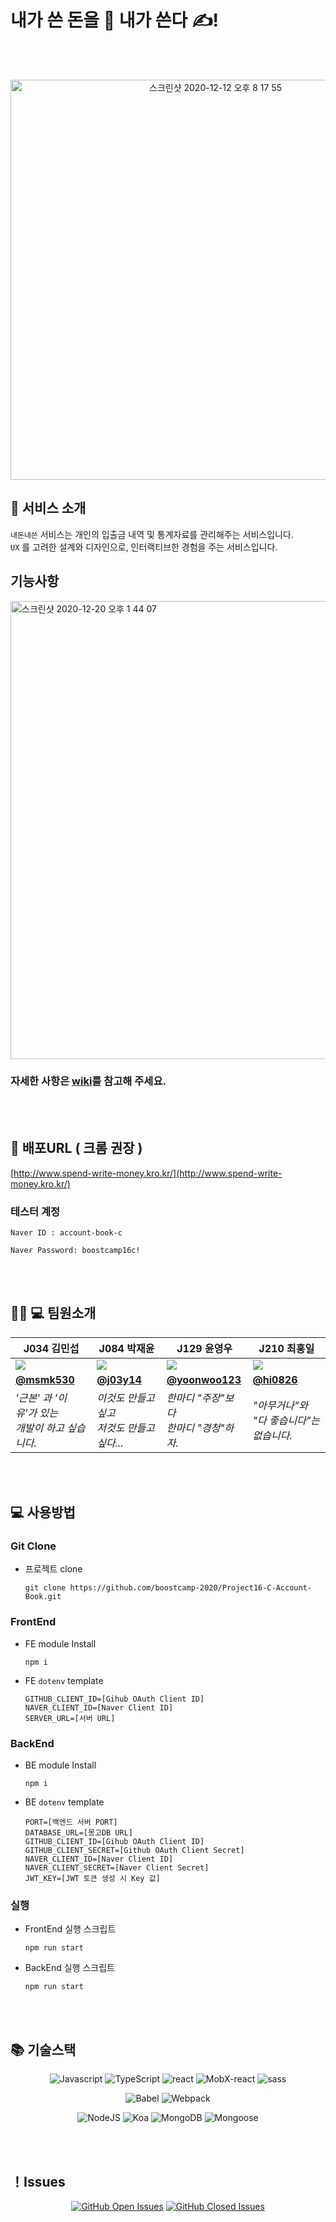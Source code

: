 # 내가 쓴 돈을 💸  내가 쓴다 ✍! 

<br>
<br>

<p align="center"><img  width="640" alt="스크린샷 2020-12-12 오후 8 17 55" src="https://user-images.githubusercontent.com/49441876/101984209-42af3500-3cc3-11eb-9cf6-b7317170f523.png"></p>


## 📌 서비스 소개 

`내돈내쓴` 서비스는 개인의 입출금 내역 및 통계자료를 관리해주는 서비스입니다.<br>
`UX` 를 고려한 설계와 디자인으로, 인터랙티브한 경험을 주는 서비스입니다.<br>

## 기능사항
<img width="733" alt="스크린샷 2020-12-20 오후 1 44 07" src="https://user-images.githubusercontent.com/49441876/102705306-7e508d00-42c9-11eb-9224-ece0ad72d6b7.png">


### 자세한 사항은 [wiki](https://github.com/boostcamp-2020/Project16-C-Account-Book/wiki)를 참고해 주세요.


<br>
<br>

## 🔗 배포URL ( 크롬 권장 )

[http://www.spend-write-money.kro.kr/](http://www.spend-write-money.kro.kr/)

### 테스터 계정<br>

```
Naver ID : account-book-c

Naver Password: boostcamp16c!
```

<br>
<br>


## 🧑🏻 💻 팀원소개
| **J034** 김민섭 | **J084** 박재윤 | **J129** 윤영우 | **J210** 최홍일 |
| -------- | -------- | -------- |-------- |
| ![](https://i.imgur.com/ytSC8lm.png)     | ![](https://i.imgur.com/JmlXqG4.png) | ![](https://i.imgur.com/86MMg8O.jpg)| ![](https://i.imgur.com/YgGqQvQ.png) |
|[**@msmk530**](https://github.com/msmk530) |[**@j03y14**](https://github.com/j03y14)  |  [**@yoonwoo123**](https://github.com/yoonwoo123)  | [**@hi0826**](https://github.com/hi0826)|
|*'근본' 과 '이유'가 있는<br> 개발이 하고 싶습니다.* | *이것도 만들고 싶고<br> 저것도 만들고 싶다...*| *한마디 "주장"보다 <br>한마디 "경청"하자.*| *"아무거나"와 <br>"다 좋습니다"는 없습니다.* |

<br>
<br>

## 💻 사용방법

### Git Clone

- 프로젝트 clone

  ```
  git clone https://github.com/boostcamp-2020/Project16-C-Account-Book.git
  ```


### FrontEnd

- FE module Install
  ```
  npm i
  ```
- FE `dotenv` template
  ```
  GITHUB_CLIENT_ID=[Gihub OAuth Client ID]
  NAVER_CLIENT_ID=[Naver Client ID]
  SERVER_URL=[서버 URL]
  ```

### BackEnd

- BE module Install
  ```
  npm i
  ```
- BE `dotenv` template
  ```
  PORT=[백엔드 서버 PORT]
  DATABASE_URL=[몽고DB URL]
  GITHUB_CLIENT_ID=[Gihub OAuth Client ID]
  GITHUB_CLIENT_SECRET=[Github OAuth Client Secret]
  NAVER_CLIENT_ID=[Naver Client ID]
  NAVER_CLIENT_SECRET=[Naver Client Secret]
  JWT_KEY=[JWT 토큰 생성 시 Key 값]
  ```
 
### 실행

- FrontEnd 실행 스크립트
  
  ```
  npm run start
  ```
  
- BackEnd 실행 스크립트
  ```
  npm run start
  ```


<br>
<br>

## 📚 기술스택

<div align="center">

![Javascript](https://img.shields.io/badge/JavaScript-ES6+-yellow?logo=javascript)
![TypeScript](https://img.shields.io/badge/TypeScript-v4.0.5-blue?logo=TypeScript)
![react](https://img.shields.io/badge/React-v17.0.1-1cf?logo=react)
![MobX-react](https://img.shields.io/badge/MobX-^7.0.5-orange?logo=MobX)
![sass](https://img.shields.io/badge/sass-v1.29.0-pink?logo=sass)

![Babel](https://img.shields.io/badge/@babel/core-v7.12.3-yellow?logo=babel) 
![Webpack](https://img.shields.io/badge/Webpack-^4.44.2-blue?logo=Webpack) 

![NodeJS](https://img.shields.io/badge/node.js-v14.5.0-green?logo=node.js)
![Koa](https://img.shields.io/badge/koa-v2.13.0-white?logo=koa)
![MongoDB](https://img.shields.io/badge/MongoDB-^3.6.3-blue?logo=MongoDB)
![Mongoose](https://img.shields.io/badge/Mongoose-v5.10.15-blue?logo=Mongoose)

</div>


<br>
<br>

## ！Issues

<div align="center">
  
[![GitHub Open Issues](https://img.shields.io/github/issues-raw/boostcamp-2020/Project16-C-Account-Book?color=green)](https://github.com/boostcamp-2020/Project16-C-Account-Book/issues)
[![GitHub Closed Issues](https://img.shields.io/github/issues-closed-raw/boostcamp-2020/Project16-C-Account-Book?color=red)](https://github.com/boostcamp-2020/Project16-C-Account-Book/issues)

</div>
